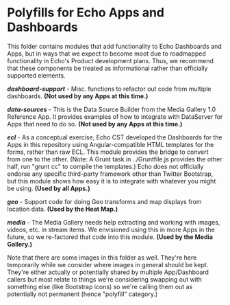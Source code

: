 Polyfills for Echo Apps and Dashboards
======================================

This folder contains modules that add functionality to Echo Dashboards and Apps,
but in ways that we expect to become moot due to roadmapped functionality in
Echo's Product development plans. Thus, we recommend that these components be
treated as informational rather than officially supported elements.

  ***dashboard-support*** - Misc. functions to refactor out code from multiple
  dashboards. **(Not used by any Apps at this time.)**

  ***data-sources*** - This is the Data Source Builder from the Media Gallery
  1.0 Reference App. It provides examples of how to integrate with DataServer
  for Apps that need to do so. **(Not used by any Apps at this time.)**

  ***ecl*** - As a conceptual exercise, Echo CST developed the Dashboards for
  the Apps in this repository using Angular-compatible HTML templates for the
  forms, rather than raw ECL. This module provides the bridge to convert from
  one to the other. (Note: A Grunt task in ../Gruntfile.js provides the other
  half, run "grunt cc" to compile the templates.) Echo does not officially
  endorse any specific third-party framework other than Twitter Bootstrap, but
  this module shows how easy it is to integrate with whatever you might be
  using. **(Used by all Apps.)**

  ***geo*** - Support code for doing Geo transforms and map displays from
  location data. **(Used by the Heat Map.)**

  ***media*** - The Media Gallery needs help extracting and working with images,
  videos, etc. in stream items. We envisioned using this in more Apps in the
  future, so we re-factored that code into this module. **(Used by the Media
  Gallery.)**

Note that there are some images in this folder as well. They're here
temporarily while we consider where images in general should be kept. They're
either actually or potentially shared by multiple App/Dashboard callers but most
relate to things we're considering swapping out with something else (like
Bootstrap icons) so we're calling them out as potentially not permanent (hence
"polyfill" category.)
